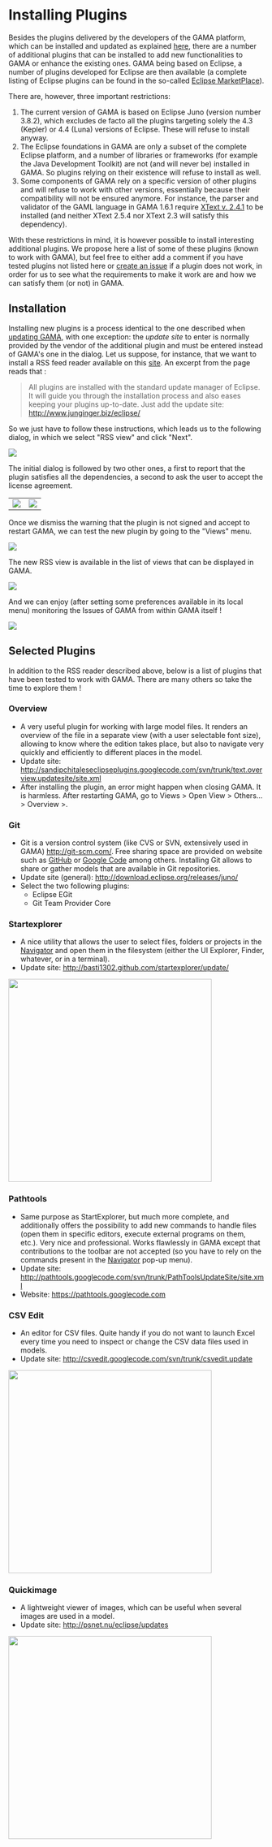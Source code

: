 # Installing Plugins



Besides the plugins delivered by the developers of the GAMA platform, which can be installed and updated as explained [here](G__Updating), there are a number of additional plugins that can be installed to add new functionalities to GAMA or enhance the existing ones. GAMA being based on Eclipse, a number of plugins developed for Eclipse are then available (a complete listing of Eclipse plugins can be found in the so-called [Eclipse MarketPlace](http://marketplace.eclipse.org)).

There are, however, three important restrictions:
  1. The current version of GAMA is based on Eclipse Juno (version number 3.8.2), which excludes de facto all the plugins targeting solely the 4.3 (Kepler) or 4.4 (Luna) versions of Eclipse. These will refuse to install anyway.
  1. The Eclipse foundations in GAMA are only a subset of the complete Eclipse platform, and a number of libraries or frameworks (for example the Java Development Toolkit) are not (and will never be) installed in GAMA. So plugins relying on their existence will refuse to install as well.
  1. Some components of GAMA rely on a specific version of other plugins and will refuse to work with other versions, essentially because their compatibility will not be ensured anymore. For instance, the parser and validator of the GAML language in GAMA 1.6.1 require [XText v. 2.4.1](http://www.eclipse.org/Xtext/) to be installed (and neither XText 2.5.4 nor XText 2.3 will satisfy this dependency).

With these restrictions in mind, it is however possible to install interesting additional plugins. We propose here a list of some of these plugins (known to work with GAMA), but feel free to either add a comment if you have tested plugins not listed here or [create an issue](G__Troubleshooting) if a plugin does not work, in order for us to see what the requirements to make it work are and how we can satisfy them (or not) in GAMA.






## Installation
Installing new plugins is a process identical to the one described when [updating GAMA](G__UpdatingGama), with one exception: the _update site_ to enter is normally provided by the vendor of the additional plugin and must be entered instead of GAMA's one in the dialog. Let us suppose, for instance, that we want to install a RSS feed reader available on this [site](http://junginger.biz/eclipse/).
An excerpt from the page reads that :

> All plugins are installed with the standard update manager of Eclipse. It will guide you through the installation process and also eases keeping your plugins up-to-date. Just add the update site: http://www.junginger.biz/eclipse/

So we just have to follow these instructions, which leads us to the following dialog, in which we select "RSS view" and click "Next".


<img src='images/auto_update/dialog_install_plugins.png' /> 

The initial dialog is followed by two other ones, a first to report that the plugin satisfies all the dependencies, a second to ask the user to accept the license agreement.


<table><tr><td><img src='images/auto_update/dialog_install_plugins_2.png' /></td><td><img src='images/auto_update/dialog_install_plugins_3.png' /></td></tr></table> 

Once we dismiss the warning that the plugin is not signed and accept to restart GAMA, we can test the new plugin by going to the "Views" menu.


<img src='images/auto_update/menu_other_views.png' />


The new RSS view is available in the list of views that can be displayed in GAMA.


<img src='images/auto_update/dialog_show_view.png' />


And we can enjoy (after setting some preferences available in its local menu) monitoring the Issues of GAMA from within GAMA itself !


<img src='images/auto_update/feed_working.png' />





## Selected Plugins
In addition to the RSS reader described above, below is a list of plugins that have been tested to work with GAMA. There are many others so take the time to explore them !

### Overview
  * A very useful plugin for working with large model files. It renders an overview of the file in a separate view (with a user selectable font size), allowing to know where the edition takes place, but also to navigate very quickly and efficiently to different places in the model.
  * Update site: http://sandipchitaleseclipseplugins.googlecode.com/svn/trunk/text.overview.updatesite/site.xml
  * After installing the plugin, an error might happen when closing GAMA. It is harmless. After restarting GAMA, go to Views > Open View > Others… > Overview >.

### Git
  * Git is a version control system (like CVS or SVN, extensively used in GAMA) http://git-scm.com/. Free sharing space are provided on website such as [GitHub](https://github.com/) or [Google Code](https://code.google.com/) among others. Installing Git allows to share or gather models that are available in Git repositories.
  * Update site (general): http://download.eclipse.org/releases/juno/
  * Select the two following plugins:
    * Eclipse EGit
    * Git Team Provider Core

### Startexplorer
  * A nice utility that allows the user to select files, folders or projects in the [Navigator](G__NavigatingWorkspace) and open them in the filesystem (either the UI Explorer, Finder, whatever, or in a terminal).
  * Update site: http://basti1302.github.com/startexplorer/update/


<img width='400' src='images/auto_update/start_explorer.png' />


### Pathtools
  * Same purpose as StartExplorer, but much more complete, and additionally offers the possibility to add new commands to handle files (open them in specific editors, execute external programs on them, etc.). Very nice and professional. Works flawlessly in GAMA except that contributions to the toolbar are not accepted (so you have to rely on the commands present in the [Navigator](G__NavigatingWorkspace) pop-up menu).
  * Update site: http://pathtools.googlecode.com/svn/trunk/PathToolsUpdateSite/site.xml
  * Website: https://pathtools.googlecode.com

### CSV Edit

  * An editor for CSV files. Quite handy if you do not want to launch Excel every time you need to inspect or change the CSV data files used in models.
  * Update site: http://csvedit.googlecode.com/svn/trunk/csvedit.update


<img width='400' src='images/auto_update/csv_edit.png' />


### Quickimage

  * A lightweight viewer of images, which can be useful when several images are used in a model.
  * Update site: http://psnet.nu/eclipse/updates


<img width='400' src='images/auto_update/quick_image.png' />

